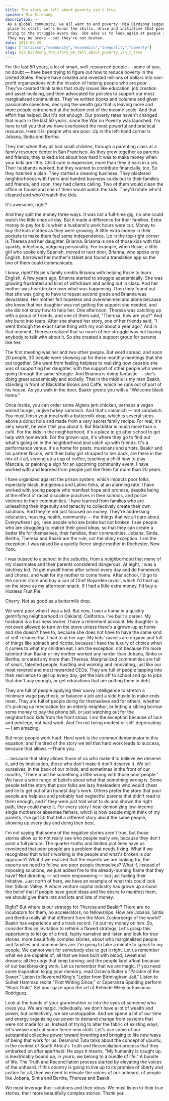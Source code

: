 ```yaml
---
title: The story we tell about poverty isn't true
speaker: Mia Birdsong
description: >-
 As a global community, we all want to end poverty. Mia Birdsong suggests a great
 place to start: Let's honor the skills, drive and initiative that poor people
 bring to the struggle every day. She asks us to look again at people in poverty:
 They may be broke — but they're not broken.
date: 2015-05-29
tags: ["activism","community","economics","inequality","poverty"]
slug: mia_birdsong_the_story_we_tell_about_poverty_isn_t_true
---
```


For the last 50 years, a lot of smart, well-resourced people — some of you, no doubt —
have been trying to figure out how to reduce poverty in the United States. People have
created and invested millions of dollars into non-profit organizations with the mission of
helping people who are poor. They've created think tanks that study issues like education,
job creation and asset-building, and then advocated for policies to support our most
marginalized communities. They've written books and columns and given passionate speeches,
decrying the wealth gap that is leaving more and more people entrenched at the bottom end
of the income scale. And that effort has helped. But it's not enough. Our poverty rates
haven't changed that much in the last 50 years, since the War on Poverty was launched. I'm
here to tell you that we have overlooked the most powerful and practical resource. Here it
is: people who are poor. Up in the left-hand corner is Jobana, Sintia and
Bertha.

They met when they all had small children, through a parenting class at a family resource
center in San Francisco. As they grew together as parents and friends, they talked a lot
about how hard it was to make money when your kids are little. Child care is expensive,
more than they'd earn in a job. Their husbands worked, but they wanted to contribute
financially, too. So they hatched a plan. They started a cleaning business. They plastered
neighborhoods with flyers and handed business cards out to their families and friends, and
soon, they had clients calling. Two of them would clean the office or house and one of
them would watch the kids. They'd rotate who'd cleaned and who'd watch the kids.

It's awesome, right?

And they split the money three ways. It was not a full-time gig, no one could watch the
little ones all day. But it made a difference for their families. Extra money to pay for
bills when a husband's work hours were cut. Money to buy the kids clothes as they were
growing. A little extra money in their pockets to make them feel some independence. Up in
the top-right corner is Theresa and her daughter, Brianna. Brianna is one of those kids
with this sparkly, infectious, outgoing personality. For example, when Rosie, a little
girl who spoke only Spanish, moved in next door, Brianna, who spoke only English, borrowed
her mother's tablet and found a translation app so the two of them could
communicate.

I know, right? Rosie's family credits Brianna with helping Rosie to learn English. A few
years ago, Brianna started to struggle academically. She was growing frustrated and kind
of withdrawn and acting out in class. And her mother was heartbroken over what was
happening. Then they found out that she was going to have to repeat second grade and
Brianna was devastated. Her mother felt hopeless and overwhelmed and alone because she
knew that her daughter was not getting the support she needed, and she did not know how to
help her. One afternoon, Theresa was catching up with a group of friends, and one of them
said, "Theresa, how are you?" And she burst into tears. After she shared her story, one of
her friends said, "I went through the exact same thing with my son about a year ago." And
in that moment, Theresa realized that so much of her struggle was not having anybody to
talk with about it. So she created a support group for parents like her.

The first meeting was her and two other people. But word spread, and soon 20 people, 30
people were showing up for these monthly meetings that she put together. She went from
feeling helpless to realizing how capable she was of supporting her daughter, with the
support of other people who were going through the same struggle. And Brianna is doing
fantastic — she's doing great academically and socially. That in the middle is my man
Baakir, standing in front of BlackStar Books and Caffe, which he runs out of part of his
house. As you walk in the door, Baakir greets you with a "Welcome black
home."

Once inside, you can order some Algiers jerk chicken, perhaps a vegan walnut burger, or
jive turkey sammich. And that's sammich — not sandwich. You must finish your meal with a
buttermilk drop, which is several steps above a donut hole and made from a very secret
family recipe. For real, it's very secret, he won't tell you about it. But BlackStar is
much more than a café. For the kids in the neighborhood, it's a place to go after school
to get help with homework. For the grown-ups, it's where they go to find out what's going
on in the neighborhood and catch up with friends. It's a performance venue. It's a home
for poets, musicians and artists. Baakir and his partner Nicole, with their baby girl
strapped to her back, are there in the mix of it all, serving up a cup of coffee, teaching
a child how to play Mancala, or painting a sign for an upcoming community event. I have
worked with and learned from people just like them for more than 20 years.

I have organized against the prison system, which impacts poor folks, especially black,
indigenous and Latino folks, at an alarming rate. I have worked with young people who
manifest hope and promise, despite being at the effect of racist discipline practices in
their schools, and police violence in their communities. I have learned from families who
are unleashing their ingenuity and tenacity to collectively create their own solutions.
And they're not just focused on money. They're addressing education, housing, health,
community — the things that we all care about. Everywhere I go, I see people who are broke
but not broken. I see people who are struggling to realize their good ideas, so that they
can create a better life for themselves, their families, their communities. Jobana,
Sintia, Bertha, Theresa and Baakir are the rule, not the shiny exception. I am the
exception. I was raised by a quietly fierce single mother in Rochester, New
York.

I was bussed to a school in the suburbs, from a neighborhood that many of my classmates
and their parents considered dangerous. At eight, I was a latchkey kid. I'd get myself
home after school every day and do homework and chores, and wait for my mother to come
home. After school, I'd go to the corner store and buy a can of Chef Boyardee ravioli,
which I'd heat up on the stove as my afternoon snack. If I had a little extra money, I'd
buy a Hostess Fruit Pie.

Cherry. Not as good as a buttermilk drop.

We were poor when I was a kid. But now, I own a home in a quickly gentrifying neighborhood
in Oakland, California. I've built a career. My husband is a business owner. I have a
retirement account. My daughter is not even allowed to turn on the stove unless there's a
grown-up at home and she doesn't have to, because she does not have to have the same kind
of self-reliance that I had to at her age. My kids' raviolis are organic and full of
things like spinach and ricotta, because I have the luxury of choice when it comes to what
my children eat. I am the exception, not because I'm more talented than Baakir or my mother
worked any harder than Jobana, Sintia or Bertha, or cared any more than Theresa.
Marginalized communities are full of smart, talented people, hustling and working and
innovating, just like our most revered and most rewarded CEOs. They are full of people
tapping into their resilience to get up every day, get the kids off to school and go to
jobs that don't pay enough, or get educations that are putting them in
debt.

They are full of people applying their savvy intelligence to stretch a minimum wage
paycheck, or balance a job and a side hustle to make ends meet. They are full of people
doing for themselves and for others, whether it's picking up medication for an elderly
neighbor, or letting a sibling borrow some money to pay the phone bill, or just watching
out for the neighborhood kids from the front stoop. I am the exception because of luck and
privilege, not hard work. And I'm not being modest or self-deprecating — I am
amazing.

But most people work hard. Hard work is the common denominator in this equation, and I'm
tired of the story we tell that hard work leads to success, because that allows —Thank
you.

... because that story allows those of us who make it to believe we deserve it, and by
implication, those who don't make it don't deserve it. We tell ourselves, in the back of
our minds, and sometimes in the front of our mouths, "There must be something a little
wrong with those poor people." We have a wide range of beliefs about what that something
wrong is. Some people tell the story that poor folks are lazy freeloaders who would cheat
and lie to get out of an honest day's work. Others prefer the story that poor people are
helpless and probably had neglectful parents that didn't read to them enough, and if they
were just told what to do and shown the right path, they could make it. For every story I
hear demonizing low-income single mothers or absentee fathers, which is how people might
think of my parents, I've got 50 that tell a different story about the same people,
showing up every day and doing their best.

I'm not saying that some of the negative stories aren't true, but those stories allow us
to not really see who people really are, because they don't paint a full picture. The
quarter-truths and limited plot lines have us convinced that poor people are a problem
that needs fixing. What if we recognized that what's working is the people and what's
broken is our approach? What if we realized that the experts we are looking for, the
experts we need to follow, are poor people themselves? What if, instead of imposing
solutions, we just added fire to the already-burning flame that they have? Not directing —
not even empowering — but just fueling their initiative. Just north of here, we have an
example of what this could look like: Silicon Valley. A whole venture capital industry has
grown up around the belief that if people have good ideas and the desire to manifest them,
we should give them lots and lots and lots of money.

Right? But where is our strategy for Theresa and Baakir? There are no incubators for them,
no accelerators, no fellowships. How are Jobana, Sintia and Bertha really all that
different from the Mark Zuckerbergs of the world? Baakir has experience and a track
record. I'd put my money on him. So, consider this an invitation to rethink a flawed
strategy. Let's grasp this opportunity to let go of a tired, faulty narrative and listen
and look for true stories, more beautifully complex stories, about who marginalized people
and families and communities are. I'm going to take a minute to speak to my people. We
cannot wait for somebody else to get it right. Let us remember what we are capable of; all
that we have built with blood, sweat and dreams; all the cogs that keep turning; and the
people kept afloat because of our backbreaking work. Let us remember that we are magic. If
you need some inspiration to jog your memory, read Octavia Butler's "Parable of the
Sower." Listen to Reverend King's "Letter from Birmingham Jail." Listen to Suheir Hammad
recite "First Writing Since," or Esperanza Spalding perform "Black Gold." Set your gaze
upon the art of Kehinde Wiley or Favianna Rodriguez.

Look at the hands of your grandmother or into the eyes of someone who loves you. We are
magic. Individually, we don't have a lot of wealth and power, but collectively, we are
unstoppable. And we spend a lot of our time and energy organizing our power to demand
change from systems that were not made for us. Instead of trying to alter the fabric of
existing ways, let's weave and cut some fierce new cloth. Let's use some of our
substantial collective power toward inventing and bringing to life new ways of being that
work for us. Desmond Tutu talks about the concept of ubuntu, in the context of South
Africa's Truth and Reconciliation process that they embarked on after apartheid. He says
it means, "My humanity is caught up, is inextricably bound up, in yours; we belong to a
bundle of life." A bundle of life. The Truth and Reconciliation process started by
elevating the voices of the unheard. If this country is going to live up to its promise of
liberty and justice for all, then we need to elevate the voices of our unheard, of people
like Jobana, Sintia and Bertha, Theresa and Baakir.

We must leverage their solutions and their ideas. We must listen to their true stories,
their more beautifully complex stories. Thank you.

<!--
ad_duration=3.33
comment_count=69
event="TEDWomen 2015"
external_start_time=0
has_talk_citation=1
intro_duration=11.82
is_subtitle_required="False"
is_talk_featured="True"
language="en"
language_swap="False"
native_language="en"
number_of_related_talks=6
number_of_speakers=1
number_of_subtitled_videos=27
number_of_tags=5
number_of_talk_download_languages=27
number_of_talk_more_resources=1
number_of_talk_recommendations=3
number_of_talks_take_actions=1
post_ad_duration=0.83
published_timestamp="2015-09-15 15:24:12"
recording_date="2015-05-29"
speaker_description="Family activist"
speaker_is_published=1
speaker_name="Mia Birdsong"
talk_name="The story we tell about poverty isn't true"
talk_recommendations_blurb="Explore resources on a new way to think about poverty. Plus, see what art inspires Mia to keep going."
talks_tags=["activism","community","economics","inequality","poverty"]
url_audio="https://download.ted.com/talks/MiaBirdsong_2015W.mp3?apikey=acme-roadrunner"
url_photo_speaker="https://pe.tedcdn.com/images/ted/15a2fdffa6d1cfafe87ff969e0ae12c33a2d235c_254x191.jpg"
url_photo_talk="https://pe.tedcdn.com/images/ted/f41945e3407663d5a41b5843f2a5a499e2305147_2880x1620.jpg"
url_webpage="https://www.ted.com/talks/mia_birdsong_the_story_we_tell_about_poverty_isn_t_true"
video_type_name="TED Stage Talk"
-->